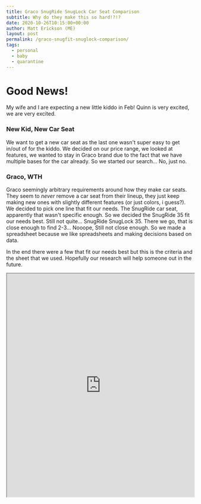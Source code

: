 ```yaml
---
title: Graco SnugRide SnugLock Car Seat Comparison
subtitle: Why do they make this so hard!?!?
date: 2020-10-26T10:15:00+00:00
author: Matt Erickson (ME)
layout: post
permalink: /graco-snugfit-snuglock-comparison/
tags:
  - personal
  - baby
  - quarantine
---
```

# Good News!
My wife and I are expecting a new little kiddo in Feb! Quinn is very excited, we are very excited. 

### New Kid, New Car Seat
We want to get a new car seat as the last one wasn't super easy to get in/out of for the kiddo. We decided on our price range, we looked at features, we wanted to stay in Graco brand due to the fact that we have multiple bases for the car already. So we started our search... No, just no.

### Graco, WTH
Graco seemingly arbitrary requirements around how they make car seats. They seem to _never_ remove a car seat from their lineup, they just keep making new ones with slightly different features (or just colors, i guess?). We decided to pick one line that fit our needs. The SnugRide car seat, apparently that wasn't specific enough. So we decided the SnugRide 35 fit our needs best. Still not quite... SnugRide SnugLock 35. There we go, that is close enough to find 2-3... Nooope, Still not close enough. So we made a spreadsheet because we like spreadsheets and making decisions based on data.

In the end there were a few that fit our needs best but this is the criteria and the sheet that we used. Hopefully our research will help someone out in the future.

<iframe style="position:relative;top:0;left:0;height:600px;width:100%" allowfullscreen src="https://docs.google.com/spreadsheets/d/e/2PACX-1vQ8VZH5ZoC8K5COyFs4PCZYnsjyKDG8078GNuijwCq9dbDjO--R2ZhZgGnXUiahUvefIj2JkIFZE4V4/pubhtml?widget=true&amp;headers=false"></iframe>